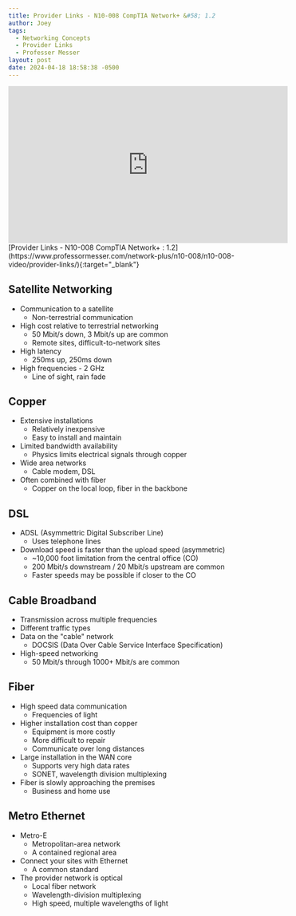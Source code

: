 ```yaml
---
title: Provider Links - N10-008 CompTIA Network+ &#58; 1.2
author: Joey
tags:
  - Networking Concepts
  - Provider Links
  - Professer Messer 
layout: post
date: 2024-04-18 18:58:38 -0500
---
```


<div class="container">
    <iframe class="responsive-iframe"  width="560" height="315" src="https://www.youtube.com/embed/M2cJtZXJrpE?si=8ruhqO0mE9A-qMuI" title="YouTube video player" frameborder="0" allow="accelerometer; autoplay; clipboard-write; encrypted-media; gyroscope; picture-in-picture; web-share" referrerpolicy="strict-origin-when-cross-origin" allowfullscreen></iframe>
</div>
[Provider Links - N10-008 CompTIA Network+ : 1.2](https://www.professormesser.com/network-plus/n10-008/n10-008-video/provider-links/){:target="_blank"}

## Satellite Networking
- Communication to a satellite
    - Non-terrestrial communication
- High cost relative to terrestrial networking
    - 50 Mbit/s down, 3 Mbit/s up are common
    - Remote sites, difficult-to-network sites
- High latency
    - 250ms up, 250ms down
- High frequencies - 2 GHz
    - Line of sight, rain fade

## Copper
- Extensive installations
    - Relatively inexpensive
    - Easy to install and maintain
- Limited bandwidth availability
    - Physics limits electrical signals through copper
- Wide area networks
    - Cable modem, DSL
- Often combined with fiber
    - Copper on the local loop, fiber in the backbone

## DSL
- ADSL (Asymmettric Digital Subscriber Line)
    - Uses telephone lines
- Download speed is faster than the upload speed (asymmetric)
    - ~10,000 foot limitation from the central office (CO)
    - 200 Mbit/s downstream / 20 Mbit/s upstream are common
    - Faster speeds may be possible if closer to the CO

## Cable Broadband
- Transmission across multiple frequencies
- Different traffic types
- Data on the "cable" network
    - DOCSIS (Data Over Cable Service Interface Specification)
- High-speed networking
    - 50 Mbit/s through 1000+ Mbit/s are common

## Fiber
- High speed data communication
    - Frequencies of light
- Higher installation cost than copper
    - Equipment is more costly
    - More difficult to repair
    - Communicate over long distances
- Large installation in the WAN core
    - Supports very high data rates
    - SONET, wavelength division multiplexing
- Fiber is slowly approaching the premises
    - Business and home use

## Metro Ethernet
- Metro-E
    - Metropolitan-area network
    - A contained regional area
- Connect your sites with Ethernet
    - A common standard
- The provider network is optical
    - Local fiber network
    - Wavelength-division multiplexing
    - High speed, multiple wavelengths of light